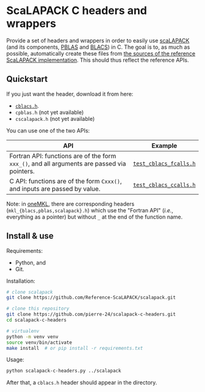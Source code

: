 # ScaLAPACK C headers and wrappers

Provide a set of headers and wrappers in order to easily use [scaLAPACK](https://www.netlib.org/scalapack/) (and its components, [PBLAS](https://netlib.org/scalapack/pblas_qref.html) and [BLACS](https://netlib.org/blacs/)) in C.
The goal is to, as much as possible, automatically create these files from [the sources of the reference ScaLAPACK implementation](https://github.com/Reference-ScaLAPACK/scalapack/).
This should thus reflect the reference APIs.

## Quickstart

If you just want the header, download it from here: 

+ [`cblacs.h`](https://github.com/pierre-24/scalapack-c-headers/releases/download/latest/cblacs.h).
+ `cpblas.h` (not yet available)
+ `cscalapack.h` (not yet available)


You can use one of the two APIs:

| API                                                                                         | Example                                                |
|---------------------------------------------------------------------------------------------|--------------------------------------------------------|
| Fortran API: functions are of the form `xxx_()`, and all arguments are passed via pointers. | [`test_cblacs_fcalls.h`](./tests/test_cblacs_fcalls.c) |
| C API: functions are of the form `Cxxx()`, and inputs are passed by value.                  | [`test_cblacs_ccalls.h`](./tests/test_cblacs_ccalls.c) |

Note: in [oneMKL](https://www.intel.com/content/www/us/en/developer/tools/oneapi/onemkl.html), there are corresponding headers (`mkl_{blacs,pblas,scalapack}.h`) which use the "Fortran API" (*i.e.*, everything as a pointer) but without `_` at the end of the function name. 

## Install & use

Requirements:

+ Python, and
+ Git.

Installation:

```bash
# clone scalapack
git clone https://github.com/Reference-ScaLAPACK/scalapack.git

# clone this repository
git clone https://github.com/pierre-24/scalapack-c-headers.git
cd scalapack-c-headers

# virtualenv
python -m venv venv
source venv/bin/activate
make install  # or pip install -r requirements.txt
```

Usage:

```bash
python scalapack-c-headers.py ../scalapack
```

After that, a `cblacs.h` header should appear in the directory.
